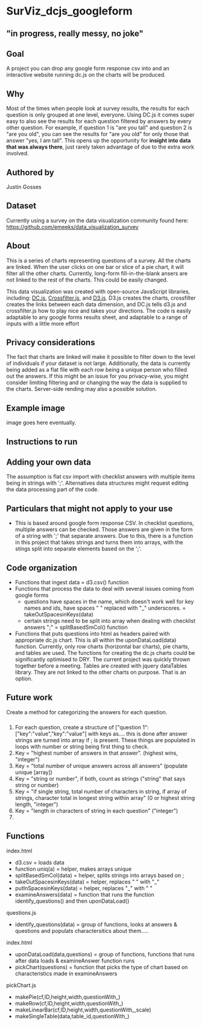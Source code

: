 # SurViz_dcjs_googleform

## "in progress, really messy, no joke"

## Goal
A project you can drop any google form response csv into and an interactive website running dc.js on the charts will be produced.

## Why 
Most of the times when people look at survey results, the results for each question is only grouped at one level, everyone. Using DC.js it comes super easy to also see the results for each question filtered by answers by every other question. For example, if question 1 is "are you tall" and question 2 is "are you old", you can see the results for "are you old" for only those that answer "yes, I am tall". This opens up the opportunity for <b>insight into data that was always there</b>, just rarely taken advantage of due to the extra work involved. 

## Authored by 
Justin Gosses

## Dataset
Currently using a survey on the data visualization community found here: <a href="https://github.com/emeeks/data_visualization_survey">https://github.com/emeeks/data_visualization_survey</a>

## About
This is a series of charts representing questions of a survey. All the charts are linked. When the user clicks on one bar or slice of a pie chart, it will filter all the other charts. Currently, long-form fill-in-the-blank ansers are not linked to the rest of the charts. This could be easily changed.

This data visualization was created with open-source JavaScript libraries, including: <a href="https://dc-js.github.io/dc.js/">DC.js</a>, <a href="https://github.com/crossfilter/crossfilter">Crossfilter.js</a>, and <a href="https://d3js.org/">D3.js</a>. D3.js creates the charts, crossfilter creates the links between each data dimension, and DC.js tells d3.js and crossfilter.js how to play nice and takes your directions. The code is easily adaptable to any google forms results sheet, and adaptable to a range of inputs with a little more effort

## Privacy considerations
The fact that charts are linked will make it possible to filter down to the level of individuals if your dataset is not large. Additionally, the data is currently being added as a flat file with each row being a unique person who filled out the answers. If this might be an issue for you privacy-wise, you might consider limiting filtering and or changing the way the data is supplied to the charts. Server-side rending may also a possible solution.

## Example image
image goes here eventually.


## Instructions to run

## Adding your own data
The assumption is flat csv import with checklist answers with multiple items being in strings with ';'. Alternatives data structures might request editing the data processing part of the code.

## Particulars that might not apply to your use
- This is based around google form response CSV. In checklist questions, multiple answers can be checked. Those answers are given in the form of a string with ';' that separate answers. Due to this, there is a function in this project that takes strings and turns them into arrays, with the stings split into separate elements based on the ';'.

## Code organization
- Functions that ingest data = d3.csv() function
- Functions that process the data to deal with several issues coming from google forms
    - questions have spaces in the name, which doesn't work well for key names and ids, have spaces " " replaced with "_" underscores. = takeOutSpacesinKeys(data)
    - certain strings need to be split into array when dealing with checklist answers ";" = splitBasedSmCol() function
- Functions that puts questions into html as headers paired with appropriate dc.js chart. This is all within the uponDataLoad(data) function. Currently, only row charts (horizontal bar charts), pie charts, and tables are used. The functions for creating the dc.js charts could be significantly optimised to DRY. The current project was quickly thrown together before a meeting. Tables are created with jquery dataTables library. They are not linked to the other charts on purpose. That is an option.

## Future work

Create a method for categorizing the answers for each question. 

### 

1. For each question, create a structure of ["question 1":["key":"value","key":"value"] with keys as.... this is done after answer strings are turned into array if ; is present. These things are populated in loops with number or string being first thing to check. 
2. Key = "highest number of answers in that answer". (highest wins, "integer")
3. Key = "total number of unique answers across all answers" (populate unique [array])
4. Key = "string or number", if both, count as strings ("string" that says string or number)
5. Key = "if single string, total number of characters in string, if array of strings, character total in longest string within array" (0 or highest string length, "integer")
6. Key = "length in characters of string in each question" ("integer")
7. 


## Functions

index.html
- d3.csv = loads data
- function uniq(a) = helper, makes arrays unique
- splitBasedSmCol(data) = helper, splits strings into arrays based on ;
- takeOutSpacesinKeys(data) = helper, replaces " " with "_"
- putInSpacesinKeys(data) = helper, replaces "_" with " "
- examineAnswers(data) = function that runs the function identify_questions() and then uponDataLoad()

questions.js
- identify_questions(data) = group of functions, looks at answers & questions and populats charactersitics about them.....

index.html
- uponDataLoad(data,questions) = group of functions, functions that runs after data loads  & examineAnswer function runs
- pickChart(questions) = function that picks the type of chart based on characteristics made in examineAnswers

pickChart.js
- makePie(cf,ID,height,width,questionWith_)
- makeRow(cf,ID,height,width,questionWith_)
- makeLinearBar(cf,ID,height,width,questionWith_,scale)
- makeSingleTable(data,table_id,questionWith_)
















